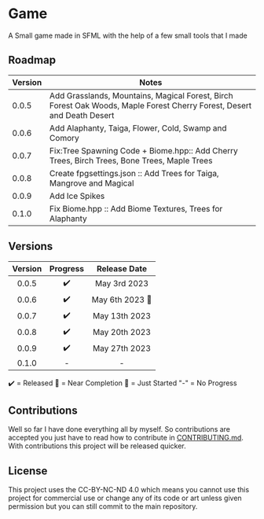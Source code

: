 # Game
A Small game made in SFML with the help of a few small tools that I made


## Roadmap

| Version | Notes                                                                                                                                     | 
| ------------- | -----------------------------------------------------------------------------------------                                           |
|  0.0.5  | Add Grasslands, Mountains, Magical Forest, Birch Forest Oak Woods, Maple Forest Cherry Forest, Desert and Death Desert                    |
|  0.0.6  | Add Alaphanty, Taiga, Flower, Cold, Swamp and Comory                                                                                      |
|  0.0.7  | Fix:Tree Spawning Code + Biome.hpp:: Add Cherry Trees, Birch Trees, Bone Trees, Maple Trees                                               |
|  0.0.8  | Create fpgsettings.json :: Add Trees for Taiga, Mangrove and Magical                                                                      |
|  0.0.9  | Add Ice Spikes                                                                         |
|  0.1.0  | Fix Biome.hpp :: Add Biome Textures, Trees for Alaphanty                                                                                                   |





## Versions

| Version | Progress            | Release Date    |
| :---:   | :---:               | :---:           |
|  0.0.5  | :heavy_check_mark:  |  May 3rd 2023   |
|  0.0.6  | :heavy_check_mark:  |  May 6th 2023 :crown: |
|  0.0.7  | :heavy_check_mark:  |  May 13th 2023  |
|  0.0.8  | :heavy_check_mark:  |  May 20th 2023  |
|  0.0.9  | :heavy_check_mark:  |  May 27th 2023  |
|  0.1.0  |    -                |        -        |

:heavy_check_mark: = Released
:large_blue_circle: = Near Completion
:red_circle: = Just Started
"-" = No Progress
## Contributions

Well so far I have done everything all by myself. So contributions are accepted you just have to read how to contribute in [CONTRIBUTING.md](https://github.com/Gabriel-Debono-Tanti/Game/blob/main/CONTRIBUTING.md). With contributions this project will be released quicker. 

## License

This project uses the CC-BY-NC-ND 4.0 which means you cannot use this project for commercial use or change any of its code or art unless given permission but you can still commit to the main repository.
